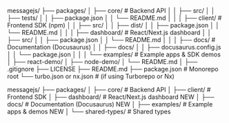 messagejs/
├── packages/
│   ├── core/              # Backend API
│   │   ├── src/
│   │   ├── tests/
│   │   ├── package.json
│   │   └── README.md
│   │
│   ├── client/            # Frontend SDK (npm)
│   │   ├── src/
│   │   ├── dist/
│   │   ├── package.json
│   │   └── README.md
│   │
│   ├── dashboard/         # React/Next.js dashboard
│   │   ├── src/
│   │   ├── package.json
│   │   └── README.md
│   │
│   ├── docs/              # Documentation (Docusaurus)
│   │   ├── docs/
│   │   ├── docusaurus.config.js
│   │   └── package.json
│   │
│   └── examples/          # Example apps & SDK demos
│       ├── react-demo/
│       ├── node-demo/
│       └── README.md
│
├── .gitignore
├── LICENSE
├── README.md
├── package.json           # Monorepo root
└── turbo.json or nx.json  # (if using Turborepo or Nx)

<!-- shorter summary -->
messagejs/
├── packages/
│   ├── core/              # Backend API
│   ├── client/            # Frontend SDK
│   ├── dashboard/         # React/Next.js dashboard NEW
│   ├── docs/              # Documentation (Docusaurus) NEW
│   ├── examples/          # Example apps & demos NEW
│   └── shared-types/      # Shared types